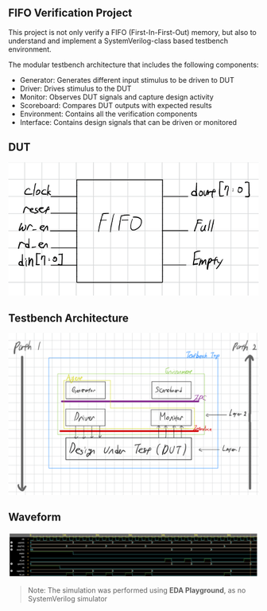 ## FIFO Verification Project

This project is not only verify a FIFO (First-In-First-Out) memory, but also to understand and implement a SystemVerilog-class based testbench environment. 

The modular testbench architecture that includes the following components:
- Generator: Generates different input stimulus to be driven to DUT
- Driver: Drives stimulus to the DUT
- Monitor: Observes DUT signals and capture design activity
- Scoreboard: Compares DUT outputs with expected results
- Environment: Contains all the verification components
- Interface: Contains design signals that can be driven or monitored

## DUT
![FIFO](doc/FIFO.png)

## Testbench Architecture
![Testbench_Architecture](doc/Testbench_Architecture.PNG)

## Waveform
![FIFO waveform](doc/FIFO_waveform.png)

> Note: The simulation was performed using **EDA Playground**, as no SystemVerilog simulator
